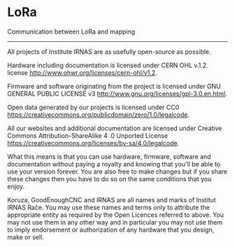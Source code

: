 # LoRa
Communication between LoRa and mapping

---
All projects of Institute IRNAS are as usefully open-source as possible.

Hardware including documentation is licensed under CERN OHL v.1.2. license <http://www.ohwr.org/licenses/cern-ohl/v1.2>.

Firmware and software originating from the project is licensed under GNU GENERAL PUBLIC LICENSE v3
<http://www.gnu.org/licenses/gpl-3.0.en.html>.

Open data generated by our projects is licensed under CC0 <https://creativecommons.org/publicdomain/zero/1.0/legalcode>.

All our websites and additional documentation are licensed under Creative Commons Attribution-ShareAlike 4 .0 Unported License
<https://creativecommons.org/licenses/by-sa/4.0/legalcode>.

What this means is that you can use hardware, firmware, software and documentation without paying a royalty and knowing that 
you'll be able to use your version forever. You are also free to make changes but if you share these changes then you have to 
do so on the same conditions that you enjoy.

Koruza, GoodEnoughCNC and IRNAS are all names and marks of Institut IRNAS Rače. You may use these names and terms only to 
attribute the appropriate entity as required by the Open Licences referred to above. You may not use them in any other way 
and in particular you may not use them to imply endorsement or authorization of any hardware that you design, make or sell.
